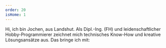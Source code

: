 ```yaml
---
order: 20
isHome: 1
---
```


Hi, ich bin Jochen, aus Landshut. Als Dipl.-Ing. (FH) und leidenschaftlicher Hobby-Programmierer zeichnet mich technisches Know-How und kreative Lösungsansätze aus. Das bringe ich mit: